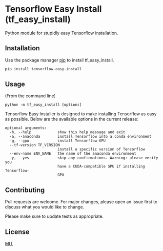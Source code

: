 # Tensorflow Easy Install (tf_easy_install)

Python module for stupidly easy Tensorflow installation.

## Installation

Use the package manager [pip](https://pip.pypa.io/en/stable/) to install tf_easy_install.

```bash
pip install tensorflow-easy-install
```

## Usage

(From the command line)
```
python -m tf_easy_install [options]
```

Tensorflow Easy Installer is designed to make installing Tensorflow as easy as possible.
Below are the available options in the current release:
```
optional arguments:
  -h, --help            show this help message and exit
  -a, --anaconda        install Tensorflow into a conda environment
  -g, --gpu             install Tensorflow-GPU
  --tf-version TF_VERSION
                        install a specific version of Tensorflow
  --env-name ENV_NAME   the name of the anaconda environment
  -y, --yes             skip any confirmations. Warning: please verify you
                        have a CUDA-compatible GPU if installing Tensorflow-
                        GPU
```

## Contributing
Pull requests are welcome. For major changes, please open an issue first to discuss what you would like to change.

Please make sure to update tests as appropriate.

## License
[MIT](https://choosealicense.com/licenses/mit/)